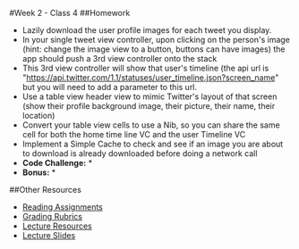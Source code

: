 #Week 2 - Class 4
##Homework
* Lazily download the user profile images for each tweet you display.
* In your single tweet view controller, upon clicking on the person's image (hint: change the image view to a button, buttons can have images) the app should push a 3rd view controller onto the stack
* This 3rd view controller will show that user's timeline (the api url is "https://api.twitter.com/1.1/statuses/user_timeline.json?screen_name" but you will need to add a parameter to this url.
* Use a table view header view to mimic Twitter's layout of that screen (show their profile background image, their picture, their name, their location)
* Convert your table view cells to use a Nib, so you can share the same cell for both the home time line VC and the user Timeline VC
* Implement a Simple Cache to check and see if an image you are about to download is already downloaded before doing a network call
* **Code Challenge:** 
	* 
* **Bonus:**
	* 

##Other Resources
* [Reading Assignments](../../Resources/ra-grading-standard/)
* [Grading Rubrics](../../Resources/)
* [Lecture Resources](lecture/)
* [Lecture Slides](https://www.icloud.com/keynote/000Vp4p_nQHtU4YfNPbXlHGig#Week2-Class4)